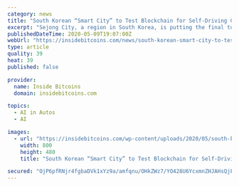 ```yaml
---
category: news
title: "South Korean “Smart City” to Test Blockchain for Self-Driving Cars"
excerpt: "Sejong City, a region in South Korea, is putting the final touches on testing a new blockchain platform that will help autonomous vehicles."
publishedDateTime: 2020-05-09T19:07:00Z
webUrl: "https://insidebitcoins.com/news/south-korean-smart-city-to-test-blockchain-for-self-driving-cars/259935"
type: article
quality: 39
heat: 39
published: false

provider:
  name: Inside Bitcoins
  domain: insidebitcoins.com

topics:
  - AI in Autos
  - AI

images:
  - url: "https://insidebitcoins.com/wp-content/uploads/2020/05/south-korea-self-driving-car.jpg"
    width: 800
    height: 480
    title: "South Korean “Smart City” to Test Blockchain for Self-Driving Cars"

secured: "OjP6pfRNjr4fgbaDVk1xYz9a/amfqnu/OHkZWz7/YO428U6YcxmnZHJAHsQjFIpTxwhiQ/wQmyPXpc84jHLzpTaVR0NW4HA94k2xydLyLCuq+cY3Ifhl9SP8VI+Xd0psSaNdkeKYHmRSdD69Mz7nugbeb9jHsH0QZiNZyAMZ8R5uSP5dbb5E0YvF+SVytA7NwpXh1OrZ8HOhGjKcKHa+wckeseaR2IXxkLnW8cYWto0pNJXCv0TLVr5s71kI37Zrhn4eHwkZo+knKyC7xpODjRo5UmQ5SCfuJoZ11aF6ya0VToByzAKB6MolqzeF5dQ7tfVUtwFWuJfSJmTj1EBryDuF/Nt6xrT2GwtKnBlxP0vZquv2Jn/FAf+XnyqOj7uZjXGlSsiPVHlv4kql+Ke0fRndznioJNd7aIzXUGqBJEjp8TzdeHHAJdOMz/cR3i+oa3Rij6d3Wri6GvtKy5c9p7ZNGn65Npa+htpUFYZj508=;EKBzrMhW99qzSl31cQG1fg=="
---
```


